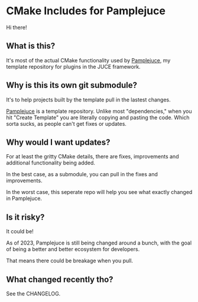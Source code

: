# CMake Includes for Pamplejuce

Hi there!

## What is this?

It's most of the actual CMake functionality used by [Pamplejuce](https://github.com/sudara/pamplejuce), my template repository for plugins in the JUCE framework.

## Why is this its own git submodule?

It's to help projects built by the template pull in the lastest changes.

[Pamplejuce](https://github.com/sudara/pamplejuce) is a template repository. Unlike most "dependencies," when you hit "Create Template" you are literally copying and pasting the code. Which sorta sucks, as people can't get fixes or updates.

## Why would I want updates?

For at least the gritty CMake details, there are fixes, improvements and additional functionality being added. 

In the best case, as a submodule, you can pull in the fixes and improvements.

In the worst case, this seperate repo will help you see what exactly changed in Pamplejuce.

## Is it risky?

It could be! 

As of 2023, Pamplejuce is still being changed around a bunch, with the goal of being a better and better ecosystem for developers.

That means there could be breakage when you pull. 

## What changed recently tho?

See the CHANGELOG.
